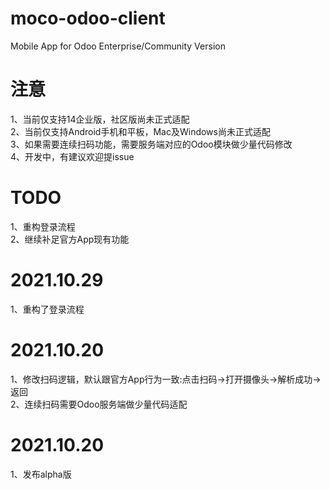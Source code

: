 # moco-odoo-client
Mobile App for Odoo Enterprise/Community Version

# 注意
1、当前仅支持14企业版，社区版尚未正式适配  
2、当前仅支持Android手机和平板，Mac及Windows尚未正式适配   
3、如果需要连续扫码功能，需要服务端对应的Odoo模块做少量代码修改   
4、开发中，有建议欢迎提issue

# TODO
1、重构登录流程  
2、继续补足官方App现有功能   

# 2021.10.29
1、重构了登录流程  

# 2021.10.20
1、修改扫码逻辑，默认跟官方App行为一致:点击扫码->打开摄像头->解析成功->返回  
2、连续扫码需要Odoo服务端做少量代码适配

# 2021.10.20
1、发布alpha版
